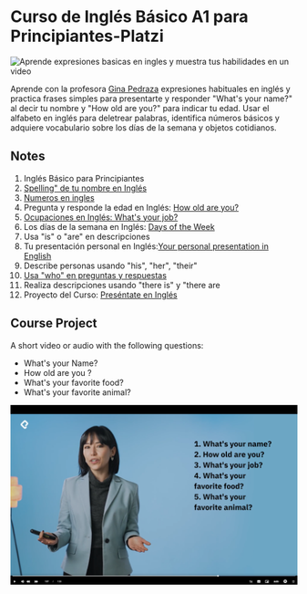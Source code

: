 # Curso de Inglés Básico A1 para Principiantes-Platzi
![Aprende expresiones  basicas en ingles y muestra tus habilidades en un video](https://pbs.twimg.com/card_img/1837869809448390656/xjEFSk5o?format=jpg&name=small)


Aprende con la profesora [Gina Pedraza](https://platzi.com/profes/gina-pedraza/) expresiones habituales en inglés y practica frases simples para presentarte y responder "What's your name?" al decir tu nombre y "How old are you?" para indicar tu edad. Usar el alfabeto en inglés para deletrear palabras, identifica números básicos y adquiere vocabulario sobre los días de la semana y objetos cotidianos.

## Notes
1. Inglés Básico para Principiantes
2. [Spelling" de tu nombre en Inglés](https://github.com/lcarloszapatag/ingles-a1-principiantes-Platzi/wiki/2-%22Spelling%22-de-tu-nombre-en-Ingl%C3%A9s) 
3. [Numeros en ingles](https://github.com/lcarloszapatag/ingles-a1-principiantes-Platzi/wiki/3.-Numeros-en-ingles)
4. Pregunta y responde la edad en Inglés: [How old are you?](https://github.com/lcarloszapatag/ingles-a1-principiantes-Platzi/wiki/4%E2%80%90pregunta%E2%80%90y%E2%80%90responde%E2%80%90la%E2%80%90edad%E2%80%90en%E2%80%90ingles%E2%80%90how%E2%80%90old%E2%80%90are)
5. [Ocupaciones en Inglés: What's your job?](https://github.com/lcarloszapatag/ingles-a1-principiantes-Platzi/wiki/5%E2%80%90ocupaciones%E2%80%90en%E2%80%90ingles)
6. Los días de la semana en Inglés: [Days of the Week](https://github.com/lcarloszapatag/ingles-a1-principiantes-Platzi/wiki/6%E2%80%90los%E2%80%90dias%E2%80%90de%E2%80%90la%E2%80%90semana%E2%80%90en%E2%80%90ingles)
7. Usa "is" o "are" en descripciones
8. Tu presentación personal en Inglés:[Your personal presentation in English](https://github.com/lcarloszapatag/ingles-a1-principiantes-Platzi/blob/main/Tu-presentacion-personal-en-ingles.md)
9. Describe personas usando "his", "her", "their"
10. [Usa "who" en preguntas y respuestas](https://github.com/lcarloszapatag/ingles-a1-principiantes-Platzi/wiki/%E2%80%90-10%E2%80%90usa%E2%80%90who%E2%80%90en%E2%80%90preguntas%E2%80%90y%E2%80%90respuestas)
11. Realiza descripciones usando "there is" y "there are
12. Proyecto del Curso: [Preséntate en Inglés](https://github.com/lcarloszapatag/ingles-a1-principiantes-Platzi/blob/main/presentarte-ingles.md)
## Course Project

A short video or audio with the following questions:
- What's your Name?
- How old are you ?
-  What's your favorite food?
-  What's your favorite animal?

![tenemos que realizar un video respondiendo las siguientes preguntas. muestra tus habilidades en un video con estas preguntas](https://github.com/lcarloszapatag/ingles-a1-principiantes-Platzi/blob/main/docs%20/images/projectquestions.png?raw=true)


